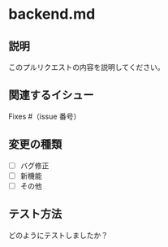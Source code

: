 # backend.md

## 説明

このプルリクエストの内容を説明してください。

## 関連するイシュー

Fixes #（issue 番号）

## 変更の種類

- [ ] バグ修正
- [ ] 新機能
- [ ] その他

## テスト方法

どのようにテストしましたか？
